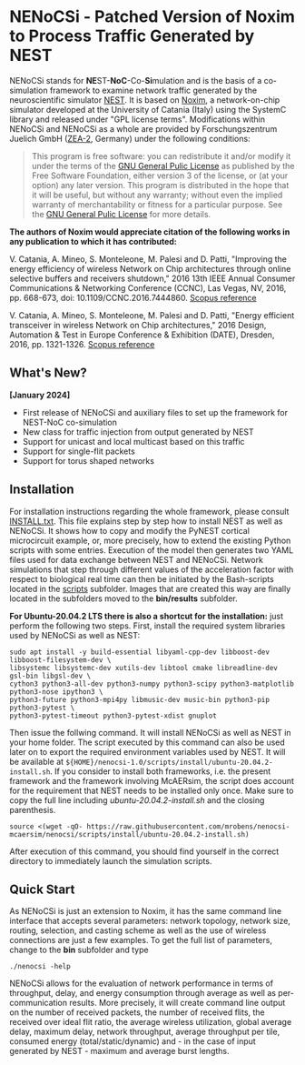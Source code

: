 NENoCSi - Patched Version of Noxim to Process Traffic Generated by NEST
==========================================================================

NENoCSi stands for **NE**ST-**NoC**-Co-**Si**mulation and is the basis of a co-simulation framework to examine network traffic generated by the neuroscientific simulator [NEST](https://nest-simulator.org). It is based on [Noxim](https://github.com/davidepatti/noxim), a network-on-chip simulator developed at the University of Catania (Italy) using the SystemC library and released under "GPL license terms". Modifications within NENoCSi and NENoCSi as a whole are provided by Forschungszentrum Juelich GmbH ([ZEA-2](https://www.fz-juelich.de/en/zea/zea-2), Germany) under the following conditions:
>This program is free software: you can redistribute it and/or modify it under the terms of the [GNU General Pulic License](https://www.gnu.org/licenses/gpl-3.0.html.en) as published by the Free Software Foundation, either version 3 of the license, or (at your option) any later version. This program is distributed in the hope that it will be useful, but without any warranty; without even the implied warranty of merchantability or fitness for a particular purpose. See the [GNU General Pulic License](https://www.gnu.org/licenses/gpl-3.0.html.en) for more details.

**The authors of Noxim would appreciate citation of the following works in any publication to which it has contributed:**

V. Catania, A. Mineo, S. Monteleone, M. Palesi and D. Patti, "Improving the energy efficiency of wireless Network on Chip architectures through online selective buffers and receivers shutdown," 2016 13th IEEE Annual Consumer Communications & Networking Conference (CCNC), Las Vegas, NV, 2016, pp. 668-673, doi: 10.1109/CCNC.2016.7444860.
[Scopus reference](https://www.scopus.com/record/display.uri?eid=2-s2.0-84966659566&origin=resultslist&sort=plf-f&src=s&sid=b531296d946a78b05f463c35c681a44c&sot=autdocs&sdt=autdocs&sl=18&s=AU-ID%2835610853000%29&relpos=14&citeCnt=6&searchTerm=)

V. Catania, A. Mineo, S. Monteleone, M. Palesi and D. Patti, "Energy efficient transceiver in wireless Network on Chip architectures," 2016 Design, Automation & Test in Europe Conference & Exhibition (DATE), Dresden, 2016, pp. 1321-1326.
[Scopus reference](https://www.scopus.com/record/display.uri?eid=2-s2.0-84973661681&origin=resultslist&sort=plf-f&src=s&sid=4bd3ffce04cc0093a84655249383aefa&sot=autdocs&sdt=autdocs&sl=18&s=AU-ID%2835610853000%29&relpos=11&citeCnt=11&searchTerm=)

What's New?
-----------
**[January 2024]**

  * First release of NENoCSi and auxiliary files to set up the framework for NEST-NoC co-simulation
  * New class for traffic injection from output generated by NEST
  * Support for unicast and local multicast based on this traffic
  * Support for single-flit packets
  * Support for torus shaped networks

Installation
------------

For installation instructions regarding the whole framework, please consult [INSTALL.txt](doc/INSTALL.txt). This file explains step by step how to install NEST as well as NENoCSi. It shows how to copy and modify the PyNEST cortical microcircuit example, or, more precisely, how to extend the existing Python scripts with some entries. Execution of the model then generates two YAML files used for data exchange between NEST and NENoCSi. 
Network simulations that step through different values of the acceleration factor with respect to biological real time can then be initiated by the Bash-scripts located in the [scripts](scripts) subfolder. Images that are created this way are finally located in the subfolders moved to the **bin/results** subfolder.

**For Ubuntu-20.04.2 LTS there is also a shortcut for the installation:** just perform the following two steps. First, install the required system libraries used by NENoCSi as well as NEST:

    sudo apt install -y build-essential libyaml-cpp-dev libboost-dev libboost-filesystem-dev \
	libsystemc libsystemc-dev xutils-dev libtool cmake libreadline-dev gsl-bin libgsl-dev \
	cython3 python3-all-dev python3-numpy python3-scipy python3-matplotlib python3-nose ipython3 \
	python3-future python3-mpi4py libmusic-dev music-bin python3-pip python3-pytest \
	python3-pytest-timeout python3-pytest-xdist gnuplot
	
Then issue the follwing command. It will install NENoCSi as well as NEST in your home folder. The script executed by this command can also be used later on to export the required environment variables used by NEST. It will be available at `${HOME}/nenocsi-1.0/scripts/install/ubuntu-20.04.2-install.sh`. If you consider to install both frameworks, i.e. the present framework and the framework involving McAERsim, the script does account for the requirement that NEST needs to be installed only once. Make sure to copy the full line including *ubuntu-20.04.2-install.sh* and the closing parenthesis. 

    source <(wget -qO- https://raw.githubusercontent.com/mrobens/nenocsi-mcaersim/nenocsi/scripts/install/ubuntu-20.04.2-install.sh)
	
After execution of this command, you should find yourself in the correct directory to immediately launch the simulation scripts.

Quick Start
-----------

As NENoCSi is just an extension to Noxim, it has the same command line interface that accepts several parameters: network topology, network size, routing, selection, and casting scheme as well as the use of wireless connections are just a few examples. To get the full list of parameters, change to the **bin** subfolder and type

    ./nenocsi -help

NENoCSi allows for the evaluation of network performance in terms of throughput, delay, and energy consumption through average as well as per-communication results. More precisely, it will create command line output on the number of received packets, the number of received flits, the received over ideal flit ratio, the average wireless utilization, global average delay, maximum delay, network throughput, average throughput per tile, consumed energy (total/static/dynamic) and - in the case of input generated by NEST - maximum and average burst lengths.
